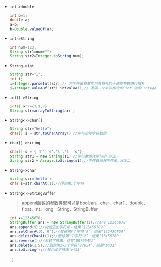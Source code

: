 - `int->double`

  ```java
  int b=1;
  double a;
  a=b;
  b=Double.valueOf(a);
  ```

- `int->String`

  ```java
  int num=123;
  String str1=num+"";
  String str2=Integer.toString(num);
  ```

- `String->int`

  ```java
  String str="1";
  int i;
  i=Integer.parseInt(str);// 将字符串参数作为有符号的十进制整数进行解析
  j=Integer.valueOf(str).intValue();// 返回一个表示指定的 int 值的 Integer 实例
  ```

- `int[]->String`

  ```java
  int[] arr={1,2,3}
  String str=arrayToString(arr);
  ```

- `String<->char[]`

  ```java
  String str="hello";
  char[] s = str.toCharArray();//字符串转字符数组
  ```

- `char[]->String`

  ```java
  char[] s = { 'h','e','l','l','o'};
  String str1 = new String(s1);//字符数组转字符串,方法一
  String str2 = Arrays.toString(s1);//字符数组转字符串,方法二
  ```

- `String->char`

  ```java
  String str="hello";
  char s=str.charAt(1);//得到第1个字符
  ```

- `String<->StringBuffer`

  > append函数的参数类型可以是boolean、char、char[]、double、float、int、long、String、StringBuffer

  ```java
  int x=12345678;
  StringBuffer ans = new StringBuffer(x);//ans'12345678'
  ans.append(9);//向后追加字符串，结果‘123456789’
  ans.setCharAt(8,'0');//替换第8个字符‘9’，结果‘123456780’
  ans.deleteCharAt(1);//删除第1个字符‘2’，结果‘13456780’
  ans.reverse();//反转字符串，结果‘08765431’
  ans.delete(1,5);//删除第1~5个字符‘87654’，结果‘0431’
  ans.toString();//转化成字符串‘0431’
  ```

  

  

  

  ；